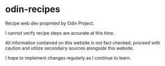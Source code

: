 # odin-recipes
Recipe web dev propmted by Odin Project.

I cannot verify recipe steps are accurate at this time. 

All information contained on this website is not fact checked, proceed with caution and utilize secondairy sources alongside this website. 

I hope to implement changes regularly as I continue to learn. 



